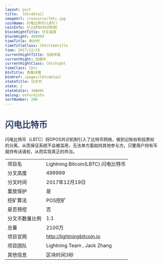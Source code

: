 ```yaml
---
layout: post
title:  lbtcdetail
imageUrl: /resource/lbtc.jpg
coinName: 闪电比特币(LBTC)
coinInfo: 引入DPOS共识机制
blockHightTitle: 分叉高度
blockHight: 499999
timeTitle: 倒计时
timeTitleClass: lbtctimetitle
time: 2017/12/19
currentHightTitle: 当前块高
currentHight: 加载中
currentHightClass: lbtchight
timeClass: lbtc
btnTitle: 查看详情
btnHref: /pages/lbtcdetail
stateTitle: 分叉中
state: 2
stateColor: 3AB69C
belong: btForkInfo
sortNumber: 200
---
```

<h1 style="color: #2F416A">闪电比特币</h1>
<p>闪电比特币（LBTC）将DPOS共识机制引入了比特币网络，做到记账权和投票权的分离，从而保证系统不会被滥用，无法单方面劫持其他参与方。只要用户持有币就持有话语权，从而实现真正的共治。
</p>

<table class="center">
  <tbody>
    <tr>
        <td class="tablehalf">项目名</td>
        <td class="tablehalf">Lightning Bitcoin(LBTC) 闪电比特币</td>
    </tr>
    <tr>
        <td>分叉高度</td>
        <td>499999</td>
    </tr>
    <tr>
        <td>分叉时间</td>
        <td>2017年12月19日</td>
    </tr>
    <tr>
        <td>重放保护</td>
        <td>是</td>
    </tr>
    <tr>
        <td>挖矿算法</td>
        <td>POS挖矿</td>
    </tr>
    <tr>
        <td>是否预挖</td>
        <td>否</td>
    </tr>
    <tr>
        <td>分叉币数量比例</td>
        <td>1:1</td>
    </tr>
    <tr>
        <td>总量</td>
        <td>2100万</td>
    </tr>
    <tr>
        <td>项目官网</td>
        <td><a href="http://lightningbitcoin.io/" target="_blank">http://lightningbitcoin.io</a></td>
    </tr>
    <tr>
        <td>项目团队</td>
        <td>Lightning Team , Jack Zhang</td>
    </tr>
    <tr>
        <td>其他信息</td>
        <td>区块时间3秒</td>
    </tr>
  </tbody>
</table>